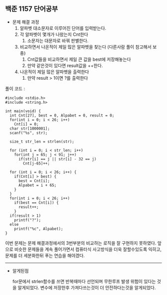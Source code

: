## 백준 1157 단어공부

- 문제 해결 과정
    1. 알파벳 대소문자로 이루어진 단어를 입력받는다.
    2. 각 알파벳이 몇개가 나왔는지 Cnt한다
        1. 소문자는 대문자로 바꿔 판별한다.
    3. 비교하면서 나온적이 제일 많은 알파벳을 찾는다 (다른사람 풀이 참고해서 보충)
        1. Cnt값들을 비교하면서 제일 큰 값을 best에 저장해놓는다
        2.  만약 같은것이 있다면 result값을 ++한다.
    4. 나온적이 제일 많은 알파벳을 출력한다
        1. 만약 result > 1이면 ?를 출력한다

풀이 코드 :

```tsx
#include <stdio.h>
#include <string.h>

int main(void) {
  int Cnt[27], best = 0, Alpabet = 0, result = 0;
  for(int i = 0; i < 26; i++)
    Cnt[i] = 0;
  char str[1000001];
  scanf("%s", str);
  
  size_t str_len = strlen(str);
  
  for (int i = 0; i < str_len; i++)
    for(int j = 65; j < 91; j++)
      if(str[i] == j || str[i] - 32 == j)
        Cnt[j-65]++;
  
  for (int i = 0; i < 26; i++) {
    if(Cnt[i] > best) {
      best = Cnt[i];
      Alpabet = i + 65;
    }
  }
  for(int i = 0; i < 26; i++)
    if(best == Cnt[i]) {
      result++;
    }
  if(result > 1)
    printf("?");
  else
    printf("%c", Alpabet);
}
```

이번 문제는 문제 해결과정에서의 3번부분의 비교하는 로직을 잘 구현하지 못하였다. 앞으로 비슷한 문제들을 계속 풀어가면서 컴퓨터식 사고방식을 더욱 잘할수있도록 익히고, 문제를 더 세분화한뒤 푸는 연습을 해야겠다.

---

- 알게된점
    
    for문에서 strlen함수를 쓰면 반복때마다 선언되며 무한루프 발생 위험이 있다는 것을 알게되었다. 변수에 저장한후 가져다쓰는것이 더 안전하다는것을 알게되었다.
